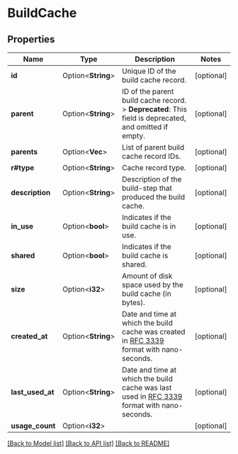 # BuildCache

## Properties

Name | Type | Description | Notes
------------ | ------------- | ------------- | -------------
**id** | Option<**String**> | Unique ID of the build cache record.  | [optional]
**parent** | Option<**String**> | ID of the parent build cache record.  > **Deprecated**: This field is deprecated, and omitted if empty.  | [optional]
**parents** | Option<**Vec<String>**> | List of parent build cache record IDs.  | [optional]
**r#type** | Option<**String**> | Cache record type.  | [optional]
**description** | Option<**String**> | Description of the build-step that produced the build cache.  | [optional]
**in_use** | Option<**bool**> | Indicates if the build cache is in use.  | [optional]
**shared** | Option<**bool**> | Indicates if the build cache is shared.  | [optional]
**size** | Option<**i32**> | Amount of disk space used by the build cache (in bytes).  | [optional]
**created_at** | Option<**String**> | Date and time at which the build cache was created in [RFC 3339](https://www.ietf.org/rfc/rfc3339.txt) format with nano-seconds.  | [optional]
**last_used_at** | Option<**String**> | Date and time at which the build cache was last used in [RFC 3339](https://www.ietf.org/rfc/rfc3339.txt) format with nano-seconds.  | [optional]
**usage_count** | Option<**i32**> |  | [optional]

[[Back to Model list]](../README.md#documentation-for-models) [[Back to API list]](../README.md#documentation-for-api-endpoints) [[Back to README]](../README.md)


